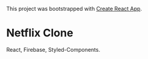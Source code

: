This project was bootstrapped with [Create React App](https://github.com/facebook/create-react-app).

# Netflix Clone

React, Firebase, Styled-Components.

